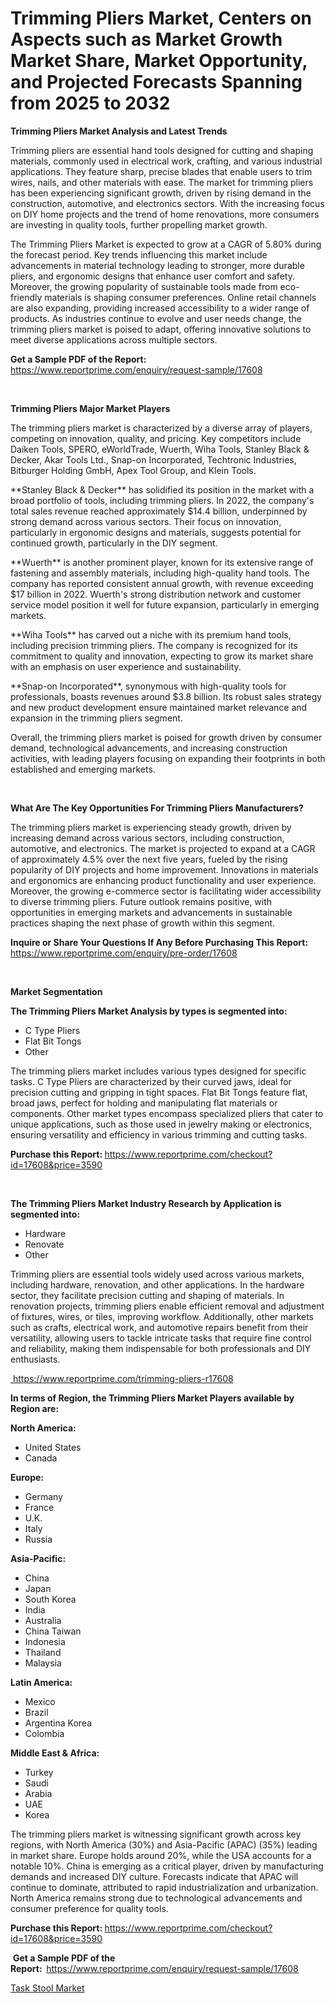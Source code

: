 <p><h1>Trimming Pliers Market, Centers on Aspects such as Market Growth Market Share, Market Opportunity, and Projected Forecasts Spanning from 2025 to 2032</h1></p><p><strong>Trimming Pliers Market Analysis and Latest Trends</strong></p>
<p><p>Trimming pliers are essential hand tools designed for cutting and shaping materials, commonly used in electrical work, crafting, and various industrial applications. They feature sharp, precise blades that enable users to trim wires, nails, and other materials with ease. The market for trimming pliers has been experiencing significant growth, driven by rising demand in the construction, automotive, and electronics sectors. With the increasing focus on DIY home projects and the trend of home renovations, more consumers are investing in quality tools, further propelling market growth.</p><p>The Trimming Pliers Market is expected to grow at a CAGR of 5.80% during the forecast period. Key trends influencing this market include advancements in material technology leading to stronger, more durable pliers, and ergonomic designs that enhance user comfort and safety. Moreover, the growing popularity of sustainable tools made from eco-friendly materials is shaping consumer preferences. Online retail channels are also expanding, providing increased accessibility to a wider range of products. As industries continue to evolve and user needs change, the trimming pliers market is poised to adapt, offering innovative solutions to meet diverse applications across multiple sectors.</p></p>
<p><strong>Get a Sample PDF of the Report:&nbsp;</strong> <a href="https://www.reportprime.com/enquiry/request-sample/17608?utm_campaign=2467&utm_medium=2&utm_source=Github&utm_content=ia&utm_term=18032025&utm_id=trimming-pliers">https://www.reportprime.com/enquiry/request-sample/17608</a></p>
<p>&nbsp;</p>
<p><strong>Trimming Pliers Major Market Players</strong></p>
<p><p>The trimming pliers market is characterized by a diverse array of players, competing on innovation, quality, and pricing. Key competitors include Daiken Tools, SPERO, eWorldTrade, Wuerth, Wiha Tools, Stanley Black & Decker, Akar Tools Ltd., Snap-on Incorporated, Techtronic Industries, Bitburger Holding GmbH, Apex Tool Group, and Klein Tools.</p><p>**Stanley Black & Decker** has solidified its position in the market with a broad portfolio of tools, including trimming pliers. In 2022, the company's total sales revenue reached approximately $14.4 billion, underpinned by strong demand across various sectors. Their focus on innovation, particularly in ergonomic designs and materials, suggests potential for continued growth, particularly in the DIY segment.</p><p>**Wuerth** is another prominent player, known for its extensive range of fastening and assembly materials, including high-quality hand tools. The company has reported consistent annual growth, with revenue exceeding $17 billion in 2022. Wuerth's strong distribution network and customer service model position it well for future expansion, particularly in emerging markets.</p><p>**Wiha Tools** has carved out a niche with its premium hand tools, including precision trimming pliers. The company is recognized for its commitment to quality and innovation, expecting to grow its market share with an emphasis on user experience and sustainability. </p><p>**Snap-on Incorporated**, synonymous with high-quality tools for professionals, boasts revenues around $3.8 billion. Its robust sales strategy and new product development ensure maintained market relevance and expansion in the trimming pliers segment.</p><p>Overall, the trimming pliers market is poised for growth driven by consumer demand, technological advancements, and increasing construction activities, with leading players focusing on expanding their footprints in both established and emerging markets.</p></p>
<p>&nbsp;</p>
<p><strong>What Are The Key Opportunities For Trimming Pliers Manufacturers?</strong></p>
<p><p>The trimming pliers market is experiencing steady growth, driven by increasing demand across various sectors, including construction, automotive, and electronics. The market is projected to expand at a CAGR of approximately 4.5% over the next five years, fueled by the rising popularity of DIY projects and home improvement. Innovations in materials and ergonomics are enhancing product functionality and user experience. Moreover, the growing e-commerce sector is facilitating wider accessibility to diverse trimming pliers. Future outlook remains positive, with opportunities in emerging markets and advancements in sustainable practices shaping the next phase of growth within this segment.</p></p>
<p><strong>Inquire or Share Your Questions If Any Before Purchasing This Report:</strong> <a href="https://www.reportprime.com/enquiry/pre-order/17608?utm_campaign=2467&utm_medium=2&utm_source=Github&utm_content=ia&utm_term=18032025&utm_id=trimming-pliers">https://www.reportprime.com/enquiry/pre-order/17608</a></p>
<p>&nbsp;</p>
<p><strong>Market Segmentation</strong></p>
<p><strong>The Trimming Pliers Market Analysis by types is segmented into:</strong></p>
<p><ul><li>C Type Pliers</li><li>Flat Bit Tongs</li><li>Other</li></ul></p>
<p><p>The trimming pliers market includes various types designed for specific tasks. C Type Pliers are characterized by their curved jaws, ideal for precision cutting and gripping in tight spaces. Flat Bit Tongs feature flat, broad jaws, perfect for holding and manipulating flat materials or components. Other market types encompass specialized pliers that cater to unique applications, such as those used in jewelry making or electronics, ensuring versatility and efficiency in various trimming and cutting tasks.</p></p>
<p><strong>Purchase this Report:&nbsp;</strong><a href="https://www.reportprime.com/checkout?id=17608&price=3590&utm_campaign=2467&utm_medium=2&utm_source=Github&utm_content=ia&utm_term=18032025&utm_id=trimming-pliers">https://www.reportprime.com/checkout?id=17608&price=3590</a></p>
<p>&nbsp;</p>
<p><strong>The Trimming Pliers Market Industry Research by Application is segmented into:</strong></p>
<p><ul><li>Hardware</li><li>Renovate</li><li>Other</li></ul></p>
<p><p>Trimming pliers are essential tools widely used across various markets, including hardware, renovation, and other applications. In the hardware sector, they facilitate precision cutting and shaping of materials. In renovation projects, trimming pliers enable efficient removal and adjustment of fixtures, wires, or tiles, improving workflow. Additionally, other markets such as crafts, electrical work, and automotive repairs benefit from their versatility, allowing users to tackle intricate tasks that require fine control and reliability, making them indispensable for both professionals and DIY enthusiasts.</p></p>
<p><a href="https://www.reportprime.com/trimming-pliers-r17608?utm_campaign=2467&utm_medium=2&utm_source=Github&utm_content=ia&utm_term=18032025&utm_id=trimming-pliers">&nbsp;https://www.reportprime.com/trimming-pliers-r17608</a></p>
<p><strong>In terms of Region, the Trimming Pliers Market Players available by Region are:</strong></p>
<p>
    <p> <strong> North America: </strong>
        <ul>
            <li>United States</li>
            <li>Canada</li>
        </ul>
        </p> 
    <p> <strong> Europe: </strong>
        <ul>
            <li>Germany</li>
            <li>France</li>
            <li>U.K.</li>
            <li>Italy</li>
            <li>Russia</li>
        </ul>
        </p> 
    <p> <strong> Asia-Pacific: </strong>
        <ul>
            <li>China</li>
            <li>Japan</li>
            <li>South Korea</li>
            <li>India</li>
            <li>Australia</li>
            <li>China Taiwan</li>
            <li>Indonesia</li>
            <li>Thailand</li>
            <li>Malaysia</li>
        </ul>
        </p> 
    <p> <strong> Latin America: </strong>
        <ul>
            <li>Mexico</li>
            <li>Brazil</li>
            <li>Argentina Korea</li>
            <li>Colombia</li>
        </ul>
        </p> 
    <p> <strong> Middle East & Africa: </strong>
        <ul>
            <li>Turkey</li>
            <li>Saudi</li>
            <li>Arabia</li>
            <li>UAE</li>
            <li>Korea</li>
        </ul>
    </p>
    </p>
<p><p>The trimming pliers market is witnessing significant growth across key regions, with North America (30%) and Asia-Pacific (APAC) (35%) leading in market share. Europe holds around 20%, while the USA accounts for a notable 10%. China is emerging as a critical player, driven by manufacturing demands and increased DIY culture. Forecasts indicate that APAC will continue to dominate, attributed to rapid industrialization and urbanization. North America remains strong due to technological advancements and consumer preference for quality tools.</p></p>
<p><strong>Purchase this Report: </strong><a href="https://www.reportprime.com/checkout?id=17608&price=3590&utm_campaign=2467&utm_medium=2&utm_source=Github&utm_content=ia&utm_term=18032025&utm_id=trimming-pliers">https://www.reportprime.com/checkout?id=17608&price=3590</a></p>
<p>&nbsp;<strong>Get a Sample PDF of the Report:&nbsp;&nbsp;</strong><a href="https://www.reportprime.com/enquiry/request-sample/17608?utm_campaign=2467&utm_medium=2&utm_source=Github&utm_content=ia&utm_term=18032025&utm_id=trimming-pliers">https://www.reportprime.com/enquiry/request-sample/17608</a></p>
<p><strong></strong></p>
<p><p><a href="https://github.com/WashimHussain441/Market-Research-Report-List-2/blob/main/task-stool-market.md?utm_campaign=2467&utm_medium=2&utm_source=Github&utm_content=ia&utm_term=18032025&utm_id=trimming-pliers">Task Stool Market</a></p></p>